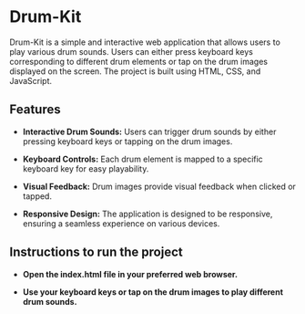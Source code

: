 # Drum-Kit

Drum-Kit is a simple and interactive web application that allows users to play various drum sounds. Users can either press keyboard keys corresponding to different drum elements or tap on the
drum images displayed on the screen. The project is built using HTML, CSS, and JavaScript.

## Features

- **Interactive Drum Sounds:** Users can trigger drum sounds by either pressing keyboard keys or tapping on the drum images.

- **Keyboard Controls:** Each drum element is mapped to a specific keyboard key for easy playability.

- **Visual Feedback:** Drum images provide visual feedback when clicked or tapped.

- **Responsive Design:** The application is designed to be responsive, ensuring a seamless experience on various devices.

## Instructions to run the project

- **Open the index.html file in your preferred web browser.** 

- **Use your keyboard keys or tap on the drum images to play different drum sounds.** 
